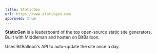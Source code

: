 ```yaml
---
title: StaticGen
url: https://www.staticgen.com
approved: true
---
```


**StaticGen** is a leaderboard of the top open-source static site generators. Built with Middleman and hosten on BitBalloon.

Uses BitBalloon's API to auto-update the site once a day.
